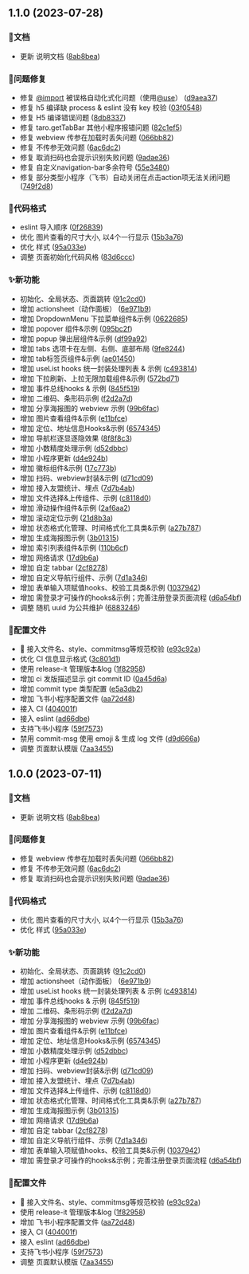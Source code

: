 

## 1.1.0 (2023-07-28)


### 📝文档

* 更新 说明文档 ([8ab8bea](https://github.com/sufangyu/taro-start-plus/commit/8ab8bea4c02ae8ee95ccfe3853b646a7f1191484))


### 🐛问题修复

* 修复 [@import](https://github.com/import) 被误格自动化式化问题（使用[@use](https://github.com/use)） ([d9aea37](https://github.com/sufangyu/taro-start-plus/commit/d9aea370f8b7c9bcdd1ce63bb306f3d126703d35))
* 修复 h5 编译缺 process & eslint 没有 key 校验 ([03f0548](https://github.com/sufangyu/taro-start-plus/commit/03f0548842afa892b6e27b5ae8e4439bd97ede6c))
* 修复 H5 编译错误问题 ([8db8337](https://github.com/sufangyu/taro-start-plus/commit/8db83370c9a4cbb18f3ea480eda069d3cac5df68))
* 修复 taro.getTabBar 其他小程序报错问题 ([82c1ef5](https://github.com/sufangyu/taro-start-plus/commit/82c1ef563ee3bd1689645e09fe7ba52dce3a0f1b))
* 修复 webview 传参在加载时丢失问题 ([066bb82](https://github.com/sufangyu/taro-start-plus/commit/066bb82c30621d8804ab121b4122100fa34ca95e))
* 修复 不传参无效问题 ([6ac6dc2](https://github.com/sufangyu/taro-start-plus/commit/6ac6dc2b82d74a014c7e32119ad53a717ae43461))
* 修复 取消扫码也会提示识别失败问题 ([9adae36](https://github.com/sufangyu/taro-start-plus/commit/9adae362799b7205e070307327bf78f7cb3d4840))
* 修复 自定义navigation-bar多余符号 ([55e3480](https://github.com/sufangyu/taro-start-plus/commit/55e3480faa6c857240824fd29341fbc5ccb94d70))
* 修复 部分类型小程序（飞书）自动关闭在点击action项无法关闭问题 ([749f2d8](https://github.com/sufangyu/taro-start-plus/commit/749f2d822a7ef89b823a5c5cd47abb28e566e6b8))


### 💄代码格式

* eslint 导入顺序 ([0f26839](https://github.com/sufangyu/taro-start-plus/commit/0f2683946ee139343e4087ce8f612267a0474c7e))
* 优化 图片查看的尺寸大小, 以4个一行显示 ([15b3a76](https://github.com/sufangyu/taro-start-plus/commit/15b3a7678fab55c4e66f6ba5cc392228aaf46dc3))
* 优化 样式 ([95a033e](https://github.com/sufangyu/taro-start-plus/commit/95a033e855a7d89038db4fab4b8a2928f649f044))
* 调整 页面初始化代码风格 ([83d6ccc](https://github.com/sufangyu/taro-start-plus/commit/83d6ccc2c2a55e8575e5aed0bc4aae0cb681d111))


### ✨新功能

* 初始化、全局状态、页面跳转 ([91c2cd0](https://github.com/sufangyu/taro-start-plus/commit/91c2cd0c684b97e299c8652b89e62c92cab5b8be))
* 增加 actionsheet（动作面板） ([6e971b9](https://github.com/sufangyu/taro-start-plus/commit/6e971b9c0125e3eafb0025ac1d3bd83ea6d41ffa))
* 增加 DropdownMenu 下拉菜单组件&示例 ([0622685](https://github.com/sufangyu/taro-start-plus/commit/06226854e2638183e4b59b44ec79da6107c3b0d4))
* 增加 popover 组件&示例 ([095bc2f](https://github.com/sufangyu/taro-start-plus/commit/095bc2f5d36e2779412a14e6dab170e3c81d2da6))
* 增加 popup 弹出层组件&示例 ([df99a92](https://github.com/sufangyu/taro-start-plus/commit/df99a92e617c54b9b8a8c736437a0f9dd0835d84))
* 增加 tabs 选项卡在左侧、右侧、底部布局 ([9fe8244](https://github.com/sufangyu/taro-start-plus/commit/9fe8244e8ecb37af0cd633f1f0799d30e2c96e32))
* 增加 tab标签页组件&示例 ([ae01450](https://github.com/sufangyu/taro-start-plus/commit/ae014508af609b96919b72abf5acfa62c9a780a7))
* 增加 useList hooks 统一封装处理列表 & 示例 ([c493814](https://github.com/sufangyu/taro-start-plus/commit/c4938147d387e6208b088c31370b6a4eaebd1f6a))
* 增加 下拉刷新、上拉无限加载组件&示例 ([572bd71](https://github.com/sufangyu/taro-start-plus/commit/572bd71b8648b45f0712e0fc15cf16b8524c93ed))
* 增加 事件总线hooks & 示例 ([845f519](https://github.com/sufangyu/taro-start-plus/commit/845f519a79ea0a2e12a48db0a5bd2085add7265c))
* 增加 二维码、条形码示例 ([f2d2a7d](https://github.com/sufangyu/taro-start-plus/commit/f2d2a7dd371ba3634c1a6f55179e039db2212f38))
* 增加 分享海报图的 webview 示例 ([99b6fac](https://github.com/sufangyu/taro-start-plus/commit/99b6fac1ccd4cdf23fbaede37db34388f054576d))
* 增加 图片查看组件&示例 ([e11bfce](https://github.com/sufangyu/taro-start-plus/commit/e11bfce5d551ebb8fb11036eb59eefecbb86011e))
* 增加 定位、地址信息Hooks&示例 ([6574345](https://github.com/sufangyu/taro-start-plus/commit/6574345d4afe8fedad2f0730202c18cdc9e4a9d7))
* 增加 导航栏逐显逐隐效果 ([8f8f8c3](https://github.com/sufangyu/taro-start-plus/commit/8f8f8c39661bd8c5891f52e55ba57698974623af))
* 增加 小数精度处理示例 ([d52dbbc](https://github.com/sufangyu/taro-start-plus/commit/d52dbbc3d1a70a8b767f581061a6aaa920038893))
* 增加 小程序更新 ([d4e924b](https://github.com/sufangyu/taro-start-plus/commit/d4e924b8653307ea564cf73b26efa2cd652887d6))
* 增加 徽标组件&示例 ([17c773b](https://github.com/sufangyu/taro-start-plus/commit/17c773bd407bc0c4cac38bf21bfab5e9d3ac1a87))
* 增加 扫码、webview封装&示例 ([d71cd09](https://github.com/sufangyu/taro-start-plus/commit/d71cd093c1df00c86acb120cc14d895d9783bbe5))
* 增加 接入友盟统计、埋点 ([7d7b4ab](https://github.com/sufangyu/taro-start-plus/commit/7d7b4abd5f556bd685e7686a9cfee54cee690768))
* 增加 文件选择&上传组件、示例 ([c8118d0](https://github.com/sufangyu/taro-start-plus/commit/c8118d0e05ad7fa5a0fab78d74a282b5dfb67d68))
* 增加 滑动操作组件&示例 ([2af6aa2](https://github.com/sufangyu/taro-start-plus/commit/2af6aa265c32e5fec398677ff33bae558c0ec98f))
* 增加 滚动定位示例 ([21d8b3a](https://github.com/sufangyu/taro-start-plus/commit/21d8b3a14847e76f0fa257bca24ce23a54071814))
* 增加 状态格式化管理、时间格式化工具类&示例 ([a27b787](https://github.com/sufangyu/taro-start-plus/commit/a27b7878d80ffc5a2758d498098c0e996c431f72))
* 增加 生成海报图示例 ([3b01315](https://github.com/sufangyu/taro-start-plus/commit/3b0131567c86161ec9356f0d1258bf0d67dfeb0e))
* 增加 索引列表组件&示例 ([110b6cf](https://github.com/sufangyu/taro-start-plus/commit/110b6cf846fdd3d7a026e3b56fe72ccd228354b2))
* 增加 网络请求 ([17d9b6a](https://github.com/sufangyu/taro-start-plus/commit/17d9b6a7e2d0f792b3e151f12836d373c5d51af5))
* 增加 自定 tabbar ([2cf8278](https://github.com/sufangyu/taro-start-plus/commit/2cf827874c48a4b43a9abcd4abdc32e3ad46105a))
* 增加 自定义导航行组件、示例 ([7d1a346](https://github.com/sufangyu/taro-start-plus/commit/7d1a346bc8c36c505eba3cc952b6b19d338261a2))
* 增加 表单输入项赋值hooks、校验工具类&示例 ([1037942](https://github.com/sufangyu/taro-start-plus/commit/1037942b8f0990376735c08b726e4cb2548099d4))
* 增加 需登录才可操作的hooks&示例；完善注册登录页面流程 ([d6a54bf](https://github.com/sufangyu/taro-start-plus/commit/d6a54bf26ba28ee7239f7c151aef946f77ec9cb1))
* 调整 随机 uuid 为公共维护 ([6883246](https://github.com/sufangyu/taro-start-plus/commit/6883246a06c9102b75f9b44fa04ba2d0482d1416))


### 🔨配置文件

* :hammer: 接入文件名、style、commitmsg等规范校验 ([e93c92a](https://github.com/sufangyu/taro-start-plus/commit/e93c92a14ab2c4d8ec2a4d0c3e97fcbcb38f52ac))
* 优化 CI 信息显示格式 ([3c801d1](https://github.com/sufangyu/taro-start-plus/commit/3c801d17ed08a31dd41cb1bdf91c32af17af07f2))
* 使用 release-it 管理版本&log ([1f82958](https://github.com/sufangyu/taro-start-plus/commit/1f82958f4044e90c44593ce4237c8a39e43d8803))
* 增加 ci 发版描述显示 git commit ID ([0a45d6a](https://github.com/sufangyu/taro-start-plus/commit/0a45d6a6ade220bee3bf858d791d3749e9cfa84b))
* 增加 commit type 类型配置 ([e5a3db2](https://github.com/sufangyu/taro-start-plus/commit/e5a3db2e670d0bff4e1c73dc12a64d143b7d028f))
* 增加 飞书小程序配置文件 ([aa72d48](https://github.com/sufangyu/taro-start-plus/commit/aa72d48a6e2a18a3b93ed5d0d40019d4a22affcf))
* 接入 CI ([404001f](https://github.com/sufangyu/taro-start-plus/commit/404001fddd83b7c216611874d525ba0a607f08a7))
* 接入 eslint ([ad66dbe](https://github.com/sufangyu/taro-start-plus/commit/ad66dbe2b6cef5507719886fb0aa54ea9b1ba8f9))
* 支持飞书小程序 ([59f7573](https://github.com/sufangyu/taro-start-plus/commit/59f7573a877248f34cf5e113f5da1f908b285d24))
* 禁用 commit-msg 使用 emoji & 生成 log 文件 ([d9d666a](https://github.com/sufangyu/taro-start-plus/commit/d9d666aa72d2819d255b36864fbae869837fb877))
* 调整 页面默认模版 ([7aa3455](https://github.com/sufangyu/taro-start-plus/commit/7aa34555ded8f4ba543f3e76b259e62f762748cc))

## 1.0.0 (2023-07-11)


### 📝文档

* 更新 说明文档 ([8ab8bea](https://github.com/sufangyu/taro-start-plus/commit/8ab8bea4c02ae8ee95ccfe3853b646a7f1191484))


### 🐛问题修复

* 修复 webview 传参在加载时丢失问题 ([066bb82](https://github.com/sufangyu/taro-start-plus/commit/066bb82c30621d8804ab121b4122100fa34ca95e))
* 修复 不传参无效问题 ([6ac6dc2](https://github.com/sufangyu/taro-start-plus/commit/6ac6dc2b82d74a014c7e32119ad53a717ae43461))
* 修复 取消扫码也会提示识别失败问题 ([9adae36](https://github.com/sufangyu/taro-start-plus/commit/9adae362799b7205e070307327bf78f7cb3d4840))


### 💄代码格式

* 优化 图片查看的尺寸大小, 以4个一行显示 ([15b3a76](https://github.com/sufangyu/taro-start-plus/commit/15b3a7678fab55c4e66f6ba5cc392228aaf46dc3))
* 优化 样式 ([95a033e](https://github.com/sufangyu/taro-start-plus/commit/95a033e855a7d89038db4fab4b8a2928f649f044))


### ✨新功能

* 初始化、全局状态、页面跳转 ([91c2cd0](https://github.com/sufangyu/taro-start-plus/commit/91c2cd0c684b97e299c8652b89e62c92cab5b8be))
* 增加 actionsheet（动作面板） ([6e971b9](https://github.com/sufangyu/taro-start-plus/commit/6e971b9c0125e3eafb0025ac1d3bd83ea6d41ffa))
* 增加 useList hooks 统一封装处理列表 & 示例 ([c493814](https://github.com/sufangyu/taro-start-plus/commit/c4938147d387e6208b088c31370b6a4eaebd1f6a))
* 增加 事件总线hooks & 示例 ([845f519](https://github.com/sufangyu/taro-start-plus/commit/845f519a79ea0a2e12a48db0a5bd2085add7265c))
* 增加 二维码、条形码示例 ([f2d2a7d](https://github.com/sufangyu/taro-start-plus/commit/f2d2a7dd371ba3634c1a6f55179e039db2212f38))
* 增加 分享海报图的 webview 示例 ([99b6fac](https://github.com/sufangyu/taro-start-plus/commit/99b6fac1ccd4cdf23fbaede37db34388f054576d))
* 增加 图片查看组件&示例 ([e11bfce](https://github.com/sufangyu/taro-start-plus/commit/e11bfce5d551ebb8fb11036eb59eefecbb86011e))
* 增加 定位、地址信息Hooks&示例 ([6574345](https://github.com/sufangyu/taro-start-plus/commit/6574345d4afe8fedad2f0730202c18cdc9e4a9d7))
* 增加 小数精度处理示例 ([d52dbbc](https://github.com/sufangyu/taro-start-plus/commit/d52dbbc3d1a70a8b767f581061a6aaa920038893))
* 增加 小程序更新 ([d4e924b](https://github.com/sufangyu/taro-start-plus/commit/d4e924b8653307ea564cf73b26efa2cd652887d6))
* 增加 扫码、webview封装&示例 ([d71cd09](https://github.com/sufangyu/taro-start-plus/commit/d71cd093c1df00c86acb120cc14d895d9783bbe5))
* 增加 接入友盟统计、埋点 ([7d7b4ab](https://github.com/sufangyu/taro-start-plus/commit/7d7b4abd5f556bd685e7686a9cfee54cee690768))
* 增加 文件选择&上传组件、示例 ([c8118d0](https://github.com/sufangyu/taro-start-plus/commit/c8118d0e05ad7fa5a0fab78d74a282b5dfb67d68))
* 增加 状态格式化管理、时间格式化工具类&示例 ([a27b787](https://github.com/sufangyu/taro-start-plus/commit/a27b7878d80ffc5a2758d498098c0e996c431f72))
* 增加 生成海报图示例 ([3b01315](https://github.com/sufangyu/taro-start-plus/commit/3b0131567c86161ec9356f0d1258bf0d67dfeb0e))
* 增加 网络请求 ([17d9b6a](https://github.com/sufangyu/taro-start-plus/commit/17d9b6a7e2d0f792b3e151f12836d373c5d51af5))
* 增加 自定 tabbar ([2cf8278](https://github.com/sufangyu/taro-start-plus/commit/2cf827874c48a4b43a9abcd4abdc32e3ad46105a))
* 增加 自定义导航行组件、示例 ([7d1a346](https://github.com/sufangyu/taro-start-plus/commit/7d1a346bc8c36c505eba3cc952b6b19d338261a2))
* 增加 表单输入项赋值hooks、校验工具类&示例 ([1037942](https://github.com/sufangyu/taro-start-plus/commit/1037942b8f0990376735c08b726e4cb2548099d4))
* 增加 需登录才可操作的hooks&示例；完善注册登录页面流程 ([d6a54bf](https://github.com/sufangyu/taro-start-plus/commit/d6a54bf26ba28ee7239f7c151aef946f77ec9cb1))


### 🔨配置文件

* :hammer: 接入文件名、style、commitmsg等规范校验 ([e93c92a](https://github.com/sufangyu/taro-start-plus/commit/e93c92a14ab2c4d8ec2a4d0c3e97fcbcb38f52ac))
* 使用 release-it 管理版本&log ([1f82958](https://github.com/sufangyu/taro-start-plus/commit/1f82958f4044e90c44593ce4237c8a39e43d8803))
* 增加 飞书小程序配置文件 ([aa72d48](https://github.com/sufangyu/taro-start-plus/commit/aa72d48a6e2a18a3b93ed5d0d40019d4a22affcf))
* 接入 CI ([404001f](https://github.com/sufangyu/taro-start-plus/commit/404001fddd83b7c216611874d525ba0a607f08a7))
* 接入 eslint ([ad66dbe](https://github.com/sufangyu/taro-start-plus/commit/ad66dbe2b6cef5507719886fb0aa54ea9b1ba8f9))
* 支持飞书小程序 ([59f7573](https://github.com/sufangyu/taro-start-plus/commit/59f7573a877248f34cf5e113f5da1f908b285d24))
* 调整 页面默认模版 ([7aa3455](https://github.com/sufangyu/taro-start-plus/commit/7aa34555ded8f4ba543f3e76b259e62f762748cc))